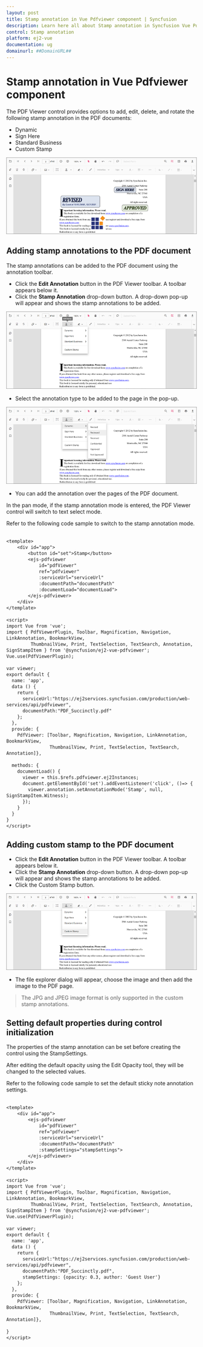 ```yaml
---
layout: post
title: Stamp annotation in Vue Pdfviewer component | Syncfusion
description: Learn here all about Stamp annotation in Syncfusion Vue Pdfviewer component of Syncfusion Essential JS 2 and more.
control: Stamp annotation 
platform: ej2-vue
documentation: ug
domainurl: ##DomainURL##
---
```


# Stamp annotation in Vue Pdfviewer component

The PDF Viewer control provides options to add, edit, delete, and rotate the following stamp annotation in the PDF documents:

* Dynamic
* Sign Here
* Standard Business
* Custom Stamp

![StampAnnotation](../../pdfviewer/images/stamp_annot.png)

## Adding stamp annotations to the PDF document

The stamp annotations can be added to the PDF document using the annotation toolbar.

* Click the **Edit Annotation** button in the PDF Viewer toolbar. A toolbar appears below it.
* Click the **Stamp Annotation** drop-down button. A drop-down pop-up will appear and shows the stamp annotations to be added.

![StampTool](../../pdfviewer/images/stamp_tool.png)

* Select the annotation type to be added to the page in the pop-up.

![StampPopup](../../pdfviewer/images/selectstamp_annot.png)

* You can add the annotation over the pages of the PDF document.

In the pan mode, if the stamp annotation mode is entered, the PDF Viewer control will switch to text select mode.

Refer to the following code sample to switch to the stamp annotation mode.

```

<template>
    <div id="app">
        <button id="set">Stamp</button>
        <ejs-pdfviewer
            id="pdfViewer"
            ref="pdfviewer"
            :serviceUrl="serviceUrl"
            :documentPath="documentPath"
            :documentLoad="documentLoad">
        </ejs-pdfviewer>
    </div>
</template>

<script>
import Vue from 'vue';
import { PdfViewerPlugin, Toolbar, Magnification, Navigation, LinkAnnotation, BookmarkView,
         ThumbnailView, Print, TextSelection, TextSearch, Annotation, SignStampItem } from '@syncfusion/ej2-vue-pdfviewer';
Vue.use(PdfViewerPlugin);

var viewer;
export default {
  name: 'app',
  data () {
    return {
      serviceUrl:"https://ej2services.syncfusion.com/production/web-services/api/pdfviewer",
      documentPath:"PDF_Succinctly.pdf"
    };
  },
  provide: {
    PdfViewer: [Toolbar, Magnification, Navigation, LinkAnnotation, BookmarkView,
                ThumbnailView, Print, TextSelection, TextSearch, Annotation]},

  methods: {
    documentLoad() {
      viewer = this.$refs.pdfviewer.ej2Instances;
      document.getElementById('set').addEventListener('click', ()=> {
        viewer.annotation.setAnnotationMode('Stamp', null, SignStampItem.Witness);
      });
    }
  }
}
</script>

```

## Adding custom stamp to the PDF document

* Click the **Edit Annotation** button in the PDF Viewer toolbar. A toolbar appears below it.
* Click the **Stamp Annotation** drop-down button. A drop-down pop-up will appear and shows the stamp annotations to be added.
* Click the Custom Stamp button.

![CustomStamp](../../pdfviewer/images/customStamp.png)

* The file explorer dialog will appear, choose the image and then add the image to the PDF page.

>The JPG and JPEG image format is only supported in the custom stamp annotations.

## Setting default properties during control initialization

The properties of the stamp annotation can be set before creating the control using the StampSettings.

After editing the default opacity using the Edit Opacity tool, they will be changed to the selected values.

Refer to the following code sample to set the default sticky note annotation settings.

```

<template>
    <div id="app">
        <ejs-pdfviewer
            id="pdfViewer"
            ref="pdfviewer"
            :serviceUrl="serviceUrl"
            :documentPath="documentPath"
            :stampSettings="stampSettings">
        </ejs-pdfviewer>
    </div>
</template>

<script>
import Vue from 'vue';
import { PdfViewerPlugin, Toolbar, Magnification, Navigation, LinkAnnotation, BookmarkView,
         ThumbnailView, Print, TextSelection, TextSearch, Annotation, SignStampItem } from '@syncfusion/ej2-vue-pdfviewer';
Vue.use(PdfViewerPlugin);

var viewer;
export default {
  name: 'app',
  data () {
    return {
      serviceUrl:"https://ej2services.syncfusion.com/production/web-services/api/pdfviewer",
      documentPath:"PDF_Succinctly.pdf",
      stampSettings: {opacity: 0.3, author: 'Guest User'}
    };
  },
  provide: {
    PdfViewer: [Toolbar, Magnification, Navigation, LinkAnnotation, BookmarkView,
                ThumbnailView, Print, TextSelection, TextSearch, Annotation]},

}
</script>

```